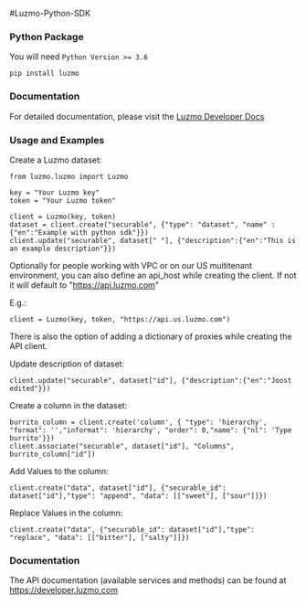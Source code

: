 #Luzmo-Python-SDK

### Python Package

You will need `Python Version >= 3.6`

```console
pip install luzmo
```

### Documentation

For detailed documentation, please visit the [Luzmo Developer Docs](https://developer.luzmo.com/)

### Usage and Examples

Create a Luzmo dataset:

```console
from luzmo.luzmo import Luzmo

key = "Your Luzmo key"
token = "Your Luzmo token"

client = Luzmo(key, token)
dataset = client.create("securable", {"type": "dataset", "name" : {"en":"Example with python sdk"}})
client.update("securable", dataset[" "], {"description":{"en":"This is an example description"}})
```

Optionally for people working with VPC or on our US multitenant environment, you can also define an api_host while creating the client. If not it will default to "https://api.luzmo.com"

E.g.:

```console
client = Luzmo(key, token, "https://api.us.luzmo.com")
```

There is also the option of adding a dictionary of proxies while creating the API client.

Update description of dataset:

```console
client.update("securable", dataset["id"], {"description":{"en":"Joost edited"}})
```

Create a column in the dataset:

```console
burrito_column = client.create('column', { "type": 'hierarchy', "format": '',"informat": 'hierarchy', "order": 0,"name": {"nl": 'Type burrito'}})
client.associate("securable", dataset["id"], "Columns", burrito_column["id"])
```

Add Values to the column:

```console
client.create("data", dataset["id"], {"securable_id": dataset["id"],"type": "append", "data": [["sweet"], ["sour"]]})
```

Replace Values in the column:

```console
client.create("data", {"securable_id": dataset["id"],"type": "replace", "data": [["bitter"], ["salty"]]})
```

### Documentation

The API documentation (available services and methods) can be found at https://developer.luzmo.com
